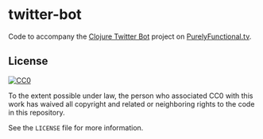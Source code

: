 # twitter-bot

Code to accompany the [Clojure Twitter Bot] project on [PurelyFunctional.tv].

[Clojure Twitter Bot]: https://purelyfunctional.tv/lesson/clojure-twitter-bot/
[PurelyFunctional.tv]: https://purelyfunctional.tv/

## License

[![CC0](http://i.creativecommons.org/p/zero/1.0/88x31.png)](http://creativecommons.org/publicdomain/zero/1.0/)

To the extent possible under law, the person who associated CC0 with
this work has waived all copyright and related or neighboring rights
to the code in this repository.

See the `LICENSE` file for more information.
